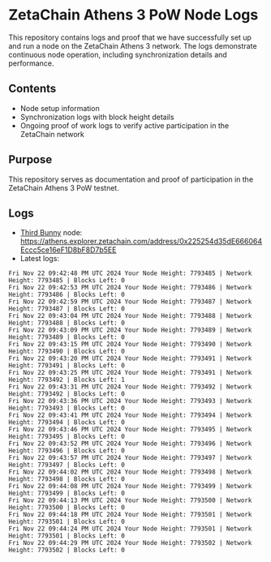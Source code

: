 # ZetaChain Athens 3 PoW Node Logs
This repository contains logs and proof that we have successfully set up and run a node on the ZetaChain Athens 3 network. The logs demonstrate continuous node operation, including synchronization details and performance.

## Contents
- Node setup information
- Synchronization logs with block height details
- Ongoing proof of work logs to verify active participation in the ZetaChain network

## Purpose
This repository serves as documentation and proof of participation in the ZetaChain Athens 3 PoW testnet.

## Logs

- [Third Bunny](https://thirdbunny.xyz/) node: https://athens.explorer.zetachain.com/address/0x225254d35dE666064Eccc5ce16eF1D8bF8D7b5EE
- Latest logs:
```
Fri Nov 22 09:42:48 PM UTC 2024 Your Node Height: 7793485 | Network Height: 7793485 | Blocks Left: 0
Fri Nov 22 09:42:53 PM UTC 2024 Your Node Height: 7793486 | Network Height: 7793486 | Blocks Left: 0
Fri Nov 22 09:42:59 PM UTC 2024 Your Node Height: 7793487 | Network Height: 7793487 | Blocks Left: 0
Fri Nov 22 09:43:04 PM UTC 2024 Your Node Height: 7793488 | Network Height: 7793488 | Blocks Left: 0
Fri Nov 22 09:43:09 PM UTC 2024 Your Node Height: 7793489 | Network Height: 7793489 | Blocks Left: 0
Fri Nov 22 09:43:15 PM UTC 2024 Your Node Height: 7793490 | Network Height: 7793490 | Blocks Left: 0
Fri Nov 22 09:43:20 PM UTC 2024 Your Node Height: 7793491 | Network Height: 7793491 | Blocks Left: 0
Fri Nov 22 09:43:25 PM UTC 2024 Your Node Height: 7793491 | Network Height: 7793492 | Blocks Left: 1
Fri Nov 22 09:43:31 PM UTC 2024 Your Node Height: 7793492 | Network Height: 7793492 | Blocks Left: 0
Fri Nov 22 09:43:36 PM UTC 2024 Your Node Height: 7793493 | Network Height: 7793493 | Blocks Left: 0
Fri Nov 22 09:43:41 PM UTC 2024 Your Node Height: 7793494 | Network Height: 7793494 | Blocks Left: 0
Fri Nov 22 09:43:46 PM UTC 2024 Your Node Height: 7793495 | Network Height: 7793495 | Blocks Left: 0
Fri Nov 22 09:43:52 PM UTC 2024 Your Node Height: 7793496 | Network Height: 7793496 | Blocks Left: 0
Fri Nov 22 09:43:57 PM UTC 2024 Your Node Height: 7793497 | Network Height: 7793497 | Blocks Left: 0
Fri Nov 22 09:44:02 PM UTC 2024 Your Node Height: 7793498 | Network Height: 7793498 | Blocks Left: 0
Fri Nov 22 09:44:08 PM UTC 2024 Your Node Height: 7793499 | Network Height: 7793499 | Blocks Left: 0
Fri Nov 22 09:44:13 PM UTC 2024 Your Node Height: 7793500 | Network Height: 7793500 | Blocks Left: 0
Fri Nov 22 09:44:18 PM UTC 2024 Your Node Height: 7793501 | Network Height: 7793501 | Blocks Left: 0
Fri Nov 22 09:44:24 PM UTC 2024 Your Node Height: 7793501 | Network Height: 7793501 | Blocks Left: 0
Fri Nov 22 09:44:29 PM UTC 2024 Your Node Height: 7793502 | Network Height: 7793502 | Blocks Left: 0
```
